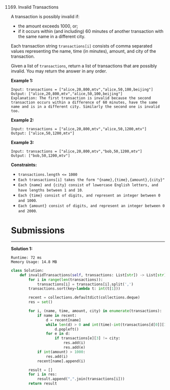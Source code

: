 1169. Invalid Transactions

A transaction is possibly invalid if:

* the amount exceeds 1000, or;
* if it occurs within (and including) 60 minutes of another transaction with the same name in a different city.

Each transaction string `transactions[i]` consists of comma separated values representing the name, time (in minutes), amount, and city of the transaction.

Given a list of `transactions`, return a list of transactions that are possibly invalid.  You may return the answer in any order.

 

**Example 1:**
```
Input: transactions = ["alice,20,800,mtv","alice,50,100,beijing"]
Output: ["alice,20,800,mtv","alice,50,100,beijing"]
Explanation: The first transaction is invalid because the second transaction occurs within a difference of 60 minutes, have the same name and is in a different city. Similarly the second one is invalid too.
```

**Example 2:**
```
Input: transactions = ["alice,20,800,mtv","alice,50,1200,mtv"]
Output: ["alice,50,1200,mtv"]
```

**Example 3:**
```
Input: transactions = ["alice,20,800,mtv","bob,50,1200,mtv"]
Output: ["bob,50,1200,mtv"]
```

**Constraints:**

* `transactions.length <= 1000`
* `Each transactions[i] takes the form "{name},{time},{amount},{city}"`
* `Each {name} and {city} consist of lowercase English letters, and have lengths between 1 and 10`.
* `Each {time} consist of digits, and represent an integer between 0 and 1000`.
* `Each {amount} consist of digits, and represent an integer between 0 and 2000`.

# Submissions
---
**Solution 1:**
```
Runtime: 72 ms
Memory Usage: 14.8 MB
```
```python
class Solution:
    def invalidTransactions(self, transactions: List[str]) -> List[str]:
        for i in range(len(transactions)):
            transactions[i] = transactions[i].split(',')
        transactions.sort(key=lambda t: int(t[1]))

        recent = collections.defaultdict(collections.deque)
        res = set()

        for i, (name, time, amount, city) in enumerate(transactions):
            if name in recent:
                d = recent[name]
                while len(d) > 0 and int(time)-int(transactions[d[0]][1]) > 60:
                    d.popleft()
                for e in d:
                    if transactions[e][3] != city:
                        res.add(i)
                        res.add(e)
            if int(amount) > 1000:
                res.add(i)
            recent[name].append(i)

        result = []
        for i in res:
            result.append(",".join(transactions[i]))
        return result
```